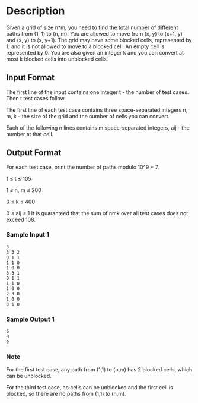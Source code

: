 
# Description
Given a grid of size n*m, you need to find the total number of different paths from (1, 1) to (n, m). You are allowed to move from (x, y) to (x+1, y) and (x, y) to (x, y+1). The grid may have some blocked cells, represented by 1, and it is not allowed to move to a blocked cell. An empty cell is represented by 0. You are also given an integer k and you can convert at most k blocked cells into unblocked cells.


## Input Format
The first line of the input contains one integer t - the number of test cases. Then t test cases follow.

The first line of each test case contains three space-separated integers n, m, k - the size of the grid and the number of cells you can convert.

Each of the following n lines contains m space-separated integers, aij - the number at that cell.


## Output Format
For each test case, print the number of paths modulo 10^9 + 7.

1 ≤ t ≤ 105

1 ≤ n, m ≤ 200

0 ≤ k ≤ 400

0 ≤ aij ≤ 1
It is guaranteed that the sum of nmk over all test cases does not exceed 108.
### Sample Input 1

```
3
3 3 2
0 1 1
1 1 0
1 0 0
3 3 1
0 1 1
1 1 0
1 0 0
2 3 0
1 0 0
0 1 0

```

### Sample Output 1
```
6
0
0
```

### Note
For the first test case, any path from (1,1) to (n,m) has 2 blocked cells, which can be unblocked.

For the third test case, no cells can be unblocked and the first cell is blocked, so there are no paths from (1,1) to (n,m).
